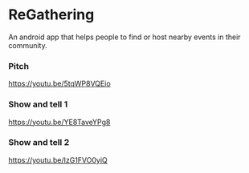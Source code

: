 # ReGathering
An android app that helps people to find or host nearby events in their community.


### Pitch
https://youtu.be/5tqWP8VQEio

### Show and tell 1
https://youtu.be/YE8TaveYPg8

### Show and tell 2
https://youtu.be/IzG1FVO0yiQ
